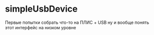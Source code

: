 # simpleUsbDevice
Первые попытки собрать что-то на ПЛИС + USB ну и вообще понять этот интерфейс на низком уровне
